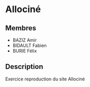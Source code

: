 # Allociné

## Membres

- BAZIZ Amir
- BIDAULT Fabien
- BURIE Félix

## Description

Exercice reproduction du site Allociné
